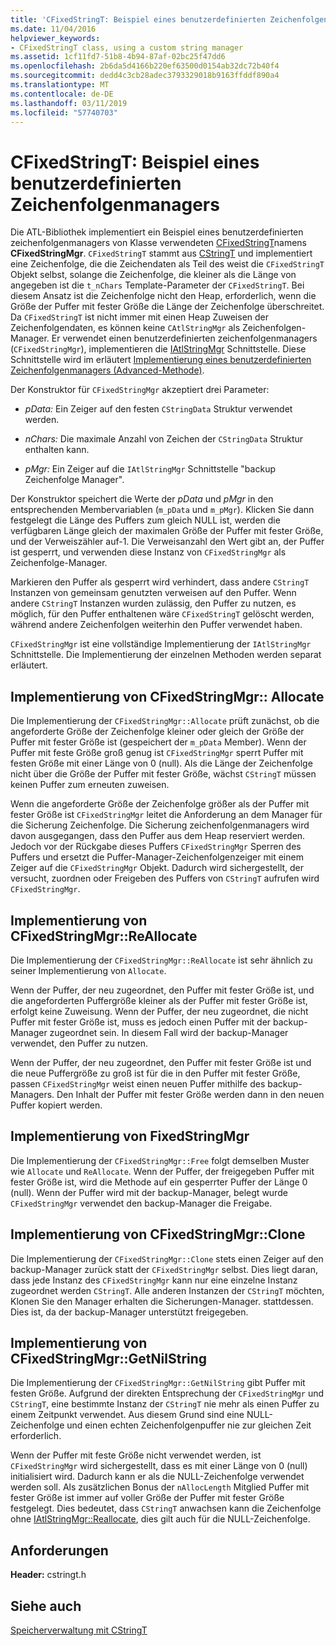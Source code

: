 ```yaml
---
title: 'CFixedStringT: Beispiel eines benutzerdefinierten Zeichenfolgenmanagers'
ms.date: 11/04/2016
helpviewer_keywords:
- CFixedStringT class, using a custom string manager
ms.assetid: 1cf11fd7-51b8-4b94-87af-02bc25f47dd6
ms.openlocfilehash: 2b6da5d4166b220ef63500d0154ab32dc72b40f4
ms.sourcegitcommit: dedd4c3cb28adec3793329018b9163ffddf890a4
ms.translationtype: MT
ms.contentlocale: de-DE
ms.lasthandoff: 03/11/2019
ms.locfileid: "57740703"
---
```

# <a name="cfixedstringt-example-of-a-custom-string-manager"></a>CFixedStringT: Beispiel eines benutzerdefinierten Zeichenfolgenmanagers

Die ATL-Bibliothek implementiert ein Beispiel eines benutzerdefinierten zeichenfolgenmanagers von Klasse verwendeten [CFixedStringT](../atl-mfc-shared/reference/cfixedstringt-class.md)namens **CFixedStringMgr**. `CFixedStringT` stammt aus [CStringT](../atl-mfc-shared/reference/cstringt-class.md) und implementiert eine Zeichenfolge, die die Zeichendaten als Teil des weist die `CFixedStringT` Objekt selbst, solange die Zeichenfolge, die kleiner als die Länge von angegeben ist die `t_nChars` Template-Parameter der `CFixedStringT`. Bei diesem Ansatz ist die Zeichenfolge nicht den Heap, erforderlich, wenn die Größe der Puffer mit fester Größe die Länge der Zeichenfolge überschreitet. Da `CFixedStringT` ist nicht immer mit einen Heap Zuweisen der Zeichenfolgendaten, es können keine `CAtlStringMgr` als Zeichenfolgen-Manager. Er verwendet einen benutzerdefinierten zeichenfolgenmanagers (`CFixedStringMgr`), implementieren die [IAtlStringMgr](../atl-mfc-shared/reference/iatlstringmgr-class.md) Schnittstelle. Diese Schnittstelle wird im erläutert [Implementierung eines benutzerdefinierten Zeichenfolgenmanagers (Advanced-Methode)](../atl-mfc-shared/implementation-of-a-custom-string-manager-advanced-method.md).

Der Konstruktor für `CFixedStringMgr` akzeptiert drei Parameter:

- *pData:* Ein Zeiger auf den festen `CStringData` Struktur verwendet werden.

- *nChars:* Die maximale Anzahl von Zeichen der `CStringData` Struktur enthalten kann.

- *pMgr:* Ein Zeiger auf die `IAtlStringMgr` Schnittstelle "backup Zeichenfolge Manager".

Der Konstruktor speichert die Werte der *pData* und *pMgr* in den entsprechenden Membervariablen (`m_pData` und `m_pMgr`). Klicken Sie dann festgelegt die Länge des Puffers zum gleich NULL ist, werden die verfügbaren Länge gleich der maximalen Größe der Puffer mit fester Größe, und der Verweiszähler auf-1. Die Verweisanzahl den Wert gibt an, der Puffer ist gesperrt, und verwenden diese Instanz von `CFixedStringMgr` als Zeichenfolge-Manager.

Markieren den Puffer als gesperrt wird verhindert, dass andere `CStringT` Instanzen von gemeinsam genutzten verweisen auf den Puffer. Wenn andere `CStringT` Instanzen wurden zulässig, den Puffer zu nutzen, es möglich, für den Puffer enthaltenen wäre `CFixedStringT` gelöscht werden, während andere Zeichenfolgen weiterhin den Puffer verwendet haben.

`CFixedStringMgr` ist eine vollständige Implementierung der `IAtlStringMgr` Schnittstelle. Die Implementierung der einzelnen Methoden werden separat erläutert.

## <a name="implementation-of-cfixedstringmgrallocate"></a>Implementierung von CFixedStringMgr:: Allocate

Die Implementierung der `CFixedStringMgr::Allocate` prüft zunächst, ob die angeforderte Größe der Zeichenfolge kleiner oder gleich der Größe der Puffer mit fester Größe ist (gespeichert der `m_pData` Member). Wenn der Puffer mit feste Größe groß genug ist `CFixedStringMgr` sperrt Puffer mit festen Größe mit einer Länge von 0 (null). Als die Länge der Zeichenfolge nicht über die Größe der Puffer mit fester Größe, wächst `CStringT` müssen keinen Puffer zum erneuten zuweisen.

Wenn die angeforderte Größe der Zeichenfolge größer als der Puffer mit fester Größe ist `CFixedStringMgr` leitet die Anforderung an dem Manager für die Sicherung Zeichenfolge. Die Sicherung zeichenfolgenmanagers wird davon ausgegangen, dass den Puffer aus dem Heap reserviert werden. Jedoch vor der Rückgabe dieses Puffers `CFixedStringMgr` Sperren des Puffers und ersetzt die Puffer-Manager-Zeichenfolgenzeiger mit einem Zeiger auf die `CFixedStringMgr` Objekt. Dadurch wird sichergestellt, der versucht, zuordnen oder Freigeben des Puffers von `CStringT` aufrufen wird `CFixedStringMgr`.

## <a name="implementation-of-cfixedstringmgrreallocate"></a>Implementierung von CFixedStringMgr::ReAllocate

Die Implementierung der `CFixedStringMgr::ReAllocate` ist sehr ähnlich zu seiner Implementierung von `Allocate`.

Wenn der Puffer, der neu zugeordnet, den Puffer mit fester Größe ist, und die angeforderten Puffergröße kleiner als der Puffer mit fester Größe ist, erfolgt keine Zuweisung. Wenn der Puffer, der neu zugeordnet, die nicht Puffer mit fester Größe ist, muss es jedoch einen Puffer mit der backup-Manager zugeordnet sein. In diesem Fall wird der backup-Manager verwendet, den Puffer zu nutzen.

Wenn der Puffer, der neu zugeordnet, den Puffer mit fester Größe ist und die neue Puffergröße zu groß ist für die in den Puffer mit fester Größe, passen `CFixedStringMgr` weist einen neuen Puffer mithilfe des backup-Managers. Den Inhalt der Puffer mit fester Größe werden dann in den neuen Puffer kopiert werden.

## <a name="implementation-of-cfixedstringmgrfree"></a>Implementierung von FixedStringMgr

Die Implementierung der `CFixedStringMgr::Free` folgt demselben Muster wie `Allocate` und `ReAllocate`. Wenn der Puffer, der freigegeben Puffer mit fester Größe ist, wird die Methode auf ein gesperrter Puffer der Länge 0 (null). Wenn der Puffer wird mit der backup-Manager, belegt wurde `CFixedStringMgr` verwendet den backup-Manager die Freigabe.

## <a name="implementation-of-cfixedstringmgrclone"></a>Implementierung von CFixedStringMgr::Clone

Die Implementierung der `CFixedStringMgr::Clone` stets einen Zeiger auf den backup-Manager zurück statt der `CFixedStringMgr` selbst. Dies liegt daran, dass jede Instanz des `CFixedStringMgr` kann nur eine einzelne Instanz zugeordnet werden `CStringT`. Alle anderen Instanzen der `CStringT` möchten, Klonen Sie den Manager erhalten die Sicherungen-Manager. stattdessen. Dies ist, da der backup-Manager unterstützt freigegeben.

## <a name="implementation-of-cfixedstringmgrgetnilstring"></a>Implementierung von CFixedStringMgr::GetNilString

Die Implementierung der `CFixedStringMgr::GetNilString` gibt Puffer mit festen Größe. Aufgrund der direkten Entsprechung der `CFixedStringMgr` und `CStringT`, eine bestimmte Instanz der `CStringT` nie mehr als einen Puffer zu einem Zeitpunkt verwendet. Aus diesem Grund sind eine NULL-Zeichenfolge und einen echten Zeichenfolgenpuffer nie zur gleichen Zeit erforderlich.

Wenn der Puffer mit feste Größe nicht verwendet werden, ist `CFixedStringMgr` wird sichergestellt, dass es mit einer Länge von 0 (null) initialisiert wird. Dadurch kann er als die NULL-Zeichenfolge verwendet werden soll. Als zusätzlichen Bonus der `nAllocLength` Mitglied Puffer mit fester Größe ist immer auf voller Größe der Puffer mit fester Größe festgelegt. Dies bedeutet, dass `CStringT` anwachsen kann die Zeichenfolge ohne [IAtlStringMgr::Reallocate](../atl-mfc-shared/reference/iatlstringmgr-class.md#reallocate), dies gilt auch für die NULL-Zeichenfolge.

## <a name="requirements"></a>Anforderungen

**Header:** cstringt.h

## <a name="see-also"></a>Siehe auch

[Speicherverwaltung mit CStringT](../atl-mfc-shared/memory-management-with-cstringt.md)
